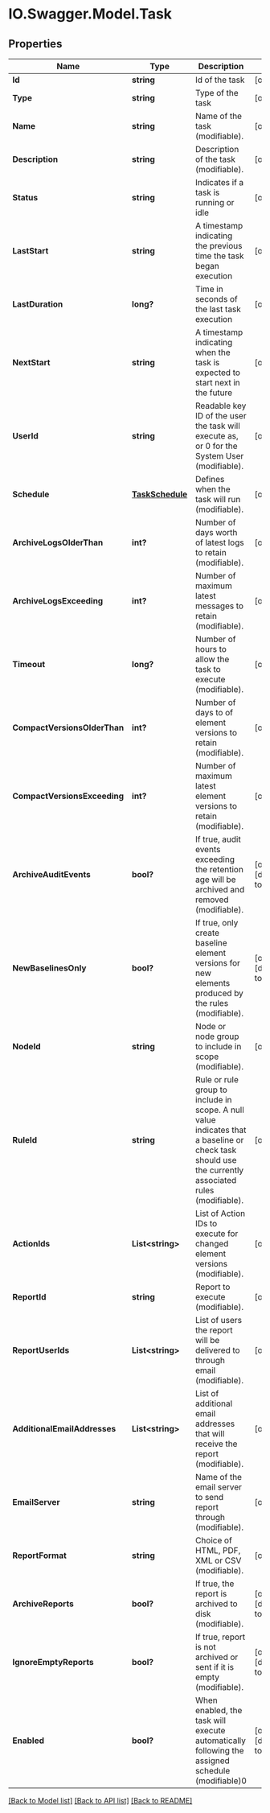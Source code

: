 # IO.Swagger.Model.Task
## Properties

Name | Type | Description | Notes
------------ | ------------- | ------------- | -------------
**Id** | **string** | Id of the task | [optional] 
**Type** | **string** | Type of the task | [optional] 
**Name** | **string** | Name of the task (modifiable). | [optional] 
**Description** | **string** | Description of the task (modifiable). | [optional] 
**Status** | **string** | Indicates if a task is running or idle | [optional] 
**LastStart** | **string** | A timestamp indicating the previous time the task began execution | [optional] 
**LastDuration** | **long?** | Time in seconds of the last task execution | [optional] 
**NextStart** | **string** | A timestamp indicating when the task is expected to start next in the future | [optional] 
**UserId** | **string** | Readable key ID of the user the task will execute as, or 0 for the System User (modifiable). | [optional] 
**Schedule** | [**TaskSchedule**](TaskSchedule.md) | Defines when the task will run (modifiable). | [optional] 
**ArchiveLogsOlderThan** | **int?** | Number of days worth of latest logs to retain (modifiable). | [optional] 
**ArchiveLogsExceeding** | **int?** | Number of maximum latest messages to retain (modifiable). | [optional] 
**Timeout** | **long?** | Number of hours to allow the task to execute (modifiable). | [optional] 
**CompactVersionsOlderThan** | **int?** | Number of days to of element versions to retain (modifiable). | [optional] 
**CompactVersionsExceeding** | **int?** | Number of maximum latest element versions to retain (modifiable). | [optional] 
**ArchiveAuditEvents** | **bool?** | If true, audit events exceeding the retention age will be archived and removed (modifiable). | [optional] [default to false]
**NewBaselinesOnly** | **bool?** | If true, only create baseline element versions for new elements produced by the rules (modifiable). | [optional] [default to false]
**NodeId** | **string** | Node or node group to include in scope (modifiable). | [optional] 
**RuleId** | **string** | Rule or rule group to include in scope. A null value indicates that a baseline or check task should use the currently associated rules (modifiable). | [optional] 
**ActionIds** | **List&lt;string&gt;** | List of Action IDs to execute for changed element versions (modifiable). | [optional] 
**ReportId** | **string** | Report to execute (modifiable). | [optional] 
**ReportUserIds** | **List&lt;string&gt;** | List of users the report will be delivered to through email (modifiable). | [optional] 
**AdditionalEmailAddresses** | **List&lt;string&gt;** | List of additional email addresses that will receive the report (modifiable). | [optional] 
**EmailServer** | **string** | Name of the email server to send report through (modifiable). | [optional] 
**ReportFormat** | **string** | Choice of HTML, PDF, XML or CSV (modifiable). | [optional] 
**ArchiveReports** | **bool?** | If true, the report is archived to disk (modifiable). | [optional] [default to false]
**IgnoreEmptyReports** | **bool?** | If true, report is not archived or sent if it is empty (modifiable). | [optional] [default to false]
**Enabled** | **bool?** | When enabled, the task will execute automatically following the assigned schedule (modifiable)0 | [optional] [default to false]

[[Back to Model list]](../README.md#documentation-for-models) [[Back to API list]](../README.md#documentation-for-api-endpoints) [[Back to README]](../README.md)

